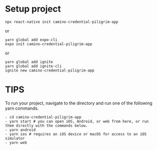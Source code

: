 # Setup project 
```
npx react-native init camino-credential-piligrim-app
```
or
```
yarn global add expo-cli
expo init camino-credential-piligrim-app
```
or
```
yarn global add ignite
yarn global add ignite-cli
ignite new camino-credential-piligrim-app
```

# TIPS
To run your project, navigate to the directory and run one of the following yarn commands.
```
- cd camino-credential-piligrim-app
- yarn start # you can open iOS, Android, or web from here, or run them directly with the commands below.
- yarn android
- yarn ios # requires an iOS device or macOS for access to an iOS simulator
- yarn web
```